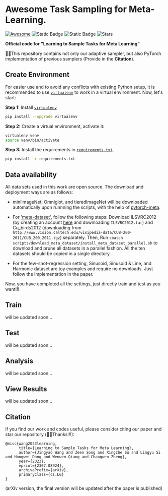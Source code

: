 # Awesome Task Sampling for Meta-Learning. 
[![Awesome](https://awesome.re/badge.svg)](https://awesome.re) 
![Static Badge](https://img.shields.io/badge/Meta_Learning-Task_Sampling-blue)
![Static Badge](https://img.shields.io/badge/to_be_continue-orange)
![Stars](https://img.shields.io/github/stars/WangJingyao07/Adaptive-Sampler)

**Official code for "Learning to Sample Tasks for Meta Learning"**

🥇🌈This repository contains not only our adaptive sampler, but also PyTorch implementation of previous samplers (Provide in the **Citation**). 

## Create Environment

For easier use and to avoid any conflicts with existing Python setup, it is recommended to use [`virtualenv`](https://docs.python-guide.org/dev/virtualenvs/) to work in a virtual environment. Now, let's start:

**Step 1:** Install [`virtualenv`](https://docs.python-guide.org/dev/virtualenvs/)

```bash
pip install --upgrade virtualenv
```

**Step 2:** Create a virtual environment, activate it:

```bash
virtualenv venv
source venv/bin/activate
```

**Step 3:** Install the requirements in [`requirements.txt`](requirements.txt).

```bash
pip install -r requirements.txt
```

## Data availability

All data sets used in this work are open source. The download and deployment ways are as follows:
​
* miniImageNet, Omniglot, and tieredImageNet will be downloaded automatically upon runnning the scripts, with the help of [pytorch-meta](https://github.com/tristandeleu/pytorch-meta).

* For ['meta-dataset'](https://github.com/google-research/meta-dataset/blob/e95c50658e4260b2ede08ede1129827b08477f1a/prepare_all_datasets.sh), follow the following steps: Download ILSVRC2012 (by creating an account [here](https://image-net.org/challenges/LSVRC/2012/index.php) and downloading `ILSVRC2012.tar`) and Cu_birds2012 (downloading from `http://www.vision.caltech.edu/visipedia-data/CUB-200-2011/CUB_200_2011.tgz`) separately. Then, Run `sbatch scripts/download_meta_dataset/install_meta_dataset_parallel.sh` to download and prune all datasets in a parallel fashion. All the ten datasets should be copied in a single directory.

* For the few-shot-regression setting, Sinusoid, Sinusoid & Line, and Harmonic dataset are toy examples and require no downloads. Just follow the implementation in the paper.

Now, you have completed all the settings, just directly train and test as you want!!!


## Train

will be updated soon...


## Test

will be updated soon...

## Analysis

will be updated soon...

## View Results

will be updated soon...

## Citation
If you find our work and codes useful, please consider citing our paper and star our repository (🥰🎉Thanks!!!):
```
@misc{wang2023learning,
      title={Learning to Sample Tasks for Meta Learning}, 
      author={Jingyao Wang and Zeen Song and Xingzhe Su and Lingyu Si and Hongwei Dong and Wenwen Qiang and Changwen Zheng},
      year={2023},
      eprint={2307.08924},
      archivePrefix={arXiv},
      primaryClass={cs.LG}
}
```
(arXiv version, the final version will be updated after the paper is published)








